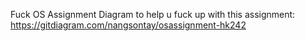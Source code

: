 
Fuck OS Assignment
Diagram to help u fuck up with this assignment: https://gitdiagram.com/nangsontay/osassignment-hk242
